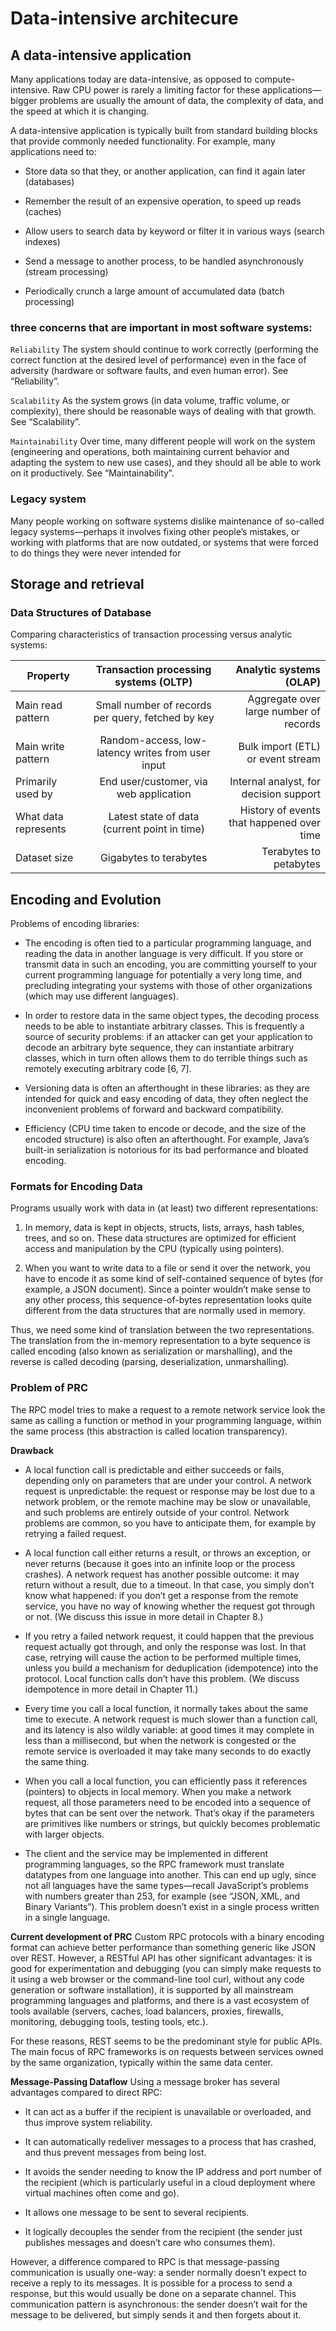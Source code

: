 # Data-intensive architecure

## A data-intensive application

Many applications today are data-intensive, as opposed to compute-intensive. Raw CPU power is rarely a limiting factor for these applications—bigger problems are usually the amount of data, the complexity of data, and the speed at which it is changing.

A data-intensive application is typically built from standard building blocks that provide commonly needed functionality. For example, many applications need to:

- Store data so that they, or another application, can find it again later (databases)

- Remember the result of an expensive operation, to speed up reads (caches)

- Allow users to search data by keyword or filter it in various ways (search indexes)

- Send a message to another process, to be handled asynchronously (stream processing)

- Periodically crunch a large amount of accumulated data (batch processing)

### three concerns that are important in most software systems:

`Reliability`
The system should continue to work correctly (performing the correct function at the desired level of performance) even in the face of adversity (hardware or software faults, and even human error). See “Reliability”.

`Scalability`
As the system grows (in data volume, traffic volume, or complexity), there should be reasonable ways of dealing with that growth. See “Scalability”.

`Maintainability`
Over time, many different people will work on the system (engineering and operations, both maintaining current behavior and adapting the system to new use cases), and they should all be able to work on it productively. See “Maintainability”.

### Legacy system

Many people working on software systems dislike maintenance of so-called legacy systems—perhaps it involves fixing other people’s mistakes, or working with platforms that are now outdated, or systems that were forced to do things they were never intended for

## Storage and retrieval

### Data Structures of Database

Comparing characteristics of transaction processing versus analytic systems:

| Property             |       Transaction processing systems (OLTP)       |                   Analytic systems (OLAP) |
| -------------------- | :-----------------------------------------------: | ----------------------------------------: |
| Main read pattern    | Small number of records per query, fetched by key |    Aggregate over large number of records |
| Main write pattern   | Random-access, low-latency writes from user input |         Bulk import (ETL) or event stream |
| Primarily used by    |      End user/customer, via web application       |    Internal analyst, for decision support |
| What data represents |   Latest state of data (current point in time)    | History of events that happened over time |
| Dataset size         |              Gigabytes to terabytes               |                    Terabytes to petabytes |

## Encoding and Evolution

Problems of encoding libraries:

- The encoding is often tied to a particular programming language, and reading the data in another language is very difficult. If you store or transmit data in such an encoding, you are committing yourself to your current programming language for potentially a very long time, and precluding integrating your systems with those of other organizations (which may use different languages).

- In order to restore data in the same object types, the decoding process needs to be able to instantiate arbitrary classes. This is frequently a source of security problems: if an attacker can get your application to decode an arbitrary byte sequence, they can instantiate arbitrary classes, which in turn often allows them to do terrible things such as remotely executing arbitrary code [6, 7].

- Versioning data is often an afterthought in these libraries: as they are intended for quick and easy encoding of data, they often neglect the inconvenient problems of forward and backward compatibility.

- Efficiency (CPU time taken to encode or decode, and the size of the encoded structure) is also often an afterthought. For example, Java’s built-in serialization is notorious for its bad performance and bloated encoding.

### Formats for Encoding Data

Programs usually work with data in (at least) two different representations:

1. In memory, data is kept in objects, structs, lists, arrays, hash tables, trees, and so on. These data structures are optimized for efficient access and manipulation by the CPU (typically using pointers).

2. When you want to write data to a file or send it over the network, you have to encode it as some kind of self-contained sequence of bytes (for example, a JSON document). Since a pointer wouldn’t make sense to any other process, this sequence-of-bytes representation looks quite different from the data structures that are normally used in memory.

Thus, we need some kind of translation between the two representations. The translation from the in-memory representation to a byte sequence is called encoding (also known as serialization or marshalling), and the reverse is called decoding (parsing, deserialization, unmarshalling).

### Problem of PRC

The RPC model tries to make a request to a remote network service look the same as calling a function or method in your programming language, within the same process (this abstraction is called location transparency).

**Drawback**

- A local function call is predictable and either succeeds or fails, depending only on parameters that are under your control. A network request is unpredictable: the request or response may be lost due to a network problem, or the remote machine may be slow or unavailable, and such problems are entirely outside of your control. Network problems are common, so you have to anticipate them, for example by retrying a failed request.

- A local function call either returns a result, or throws an exception, or never returns (because it goes into an infinite loop or the process crashes). A network request has another possible outcome: it may return without a result, due to a timeout. In that case, you simply don’t know what happened: if you don’t get a response from the remote service, you have no way of knowing whether the request got through or not. (We discuss this issue in more detail in Chapter 8.)

- If you retry a failed network request, it could happen that the previous request actually got through, and only the response was lost. In that case, retrying will cause the action to be performed multiple times, unless you build a mechanism for deduplication (idempotence) into the protocol. Local function calls don’t have this problem. (We discuss idempotence in more detail in Chapter 11.)

- Every time you call a local function, it normally takes about the same time to execute. A network request is much slower than a function call, and its latency is also wildly variable: at good times it may complete in less than a millisecond, but when the network is congested or the remote service is overloaded it may take many seconds to do exactly the same thing.

- When you call a local function, you can efficiently pass it references (pointers) to objects in local memory. When you make a network request, all those parameters need to be encoded into a sequence of bytes that can be sent over the network. That’s okay if the parameters are primitives like numbers or strings, but quickly becomes problematic with larger objects.

- The client and the service may be implemented in different programming languages, so the RPC framework must translate datatypes from one language into another. This can end up ugly, since not all languages have the same types—recall JavaScript’s problems with numbers greater than 253, for example (see “JSON, XML, and Binary Variants”). This problem doesn’t exist in a single process written in a single language.

**Current development of PRC**
Custom RPC protocols with a binary encoding format can achieve better performance than something generic like JSON over REST. However, a RESTful API has other significant advantages: it is good for experimentation and debugging (you can simply make requests to it using a web browser or the command-line tool curl, without any code generation or software installation), it is supported by all mainstream programming languages and platforms, and there is a vast ecosystem of tools available (servers, caches, load balancers, proxies, firewalls, monitoring, debugging tools, testing tools, etc.).

For these reasons, REST seems to be the predominant style for public APIs. The main focus of RPC frameworks is on requests between services owned by the same organization, typically within the same data center.

**Message-Passing Dataflow**
Using a message broker has several advantages compared to direct RPC:

- It can act as a buffer if the recipient is unavailable or overloaded, and thus improve system reliability.

- It can automatically redeliver messages to a process that has crashed, and thus prevent messages from being lost.

- It avoids the sender needing to know the IP address and port number of the recipient (which is particularly useful in a cloud deployment where virtual machines often come and go).

- It allows one message to be sent to several recipients.

- It logically decouples the sender from the recipient (the sender just publishes messages and doesn’t care who consumes them).

However, a difference compared to RPC is that message-passing communication is usually one-way: a sender normally doesn’t expect to receive a reply to its messages. It is possible for a process to send a response, but this would usually be done on a separate channel. This communication pattern is asynchronous: the sender doesn’t wait for the message to be delivered, but simply sends it and then forgets about it.
